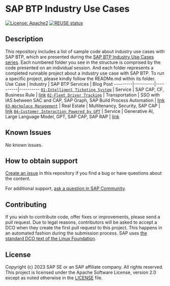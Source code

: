 # SAP BTP Industry Use Cases
[![License: Apache2](https://img.shields.io/badge/License-Apache2-green.svg)](https://opensource.org/licenses/Apache-2.0)
[![REUSE status](https://api.reuse.software/badge/github.com/SAP-samples/btp-industry-use-cases)](https://api.reuse.software/info/github.com/SAP-samples/btp-industry-use-cases)

<!--- Register repository https://api.reuse.software/register, then add REUSE badge:
[![REUSE status](https://api.reuse.software/badge/github.com/SAP-samples/REPO-NAME)](https://api.reuse.software/info/github.com/SAP-samples/REPO-NAME)

2. The .reuse/dep5 file: 
The [Reuse Tool](https://reuse.software/) must be used for your samples project. You can find the .reuse/dep5 in the project initial. Please replace the parts inside the single angle quotation marks < > by the specific information for your repository.

3. The README.md file (this file):
Please edit this file as it is the primary description file for your project. You can find some placeholder titles for sections below.
-->

## Description
This repository includes a list of sample code about industry use cases with SAP BTP, which are presented during the [SAP BTP Industry Use Cases series](https://blogs.sap.com/2023/02/10/deliver-real-life-use-cases-with-sap-btp/). Each numbered folder you see in the structure is comprised by the code presented on an individual session. And each folder represents a completed runnable project about a industry use case with SAP BTP. To run a specific project, please kindly follow the READMe.md within its folder. <br/>
Use Case | Industry | SAP BTP Services | Blog Post
---------|----------|----------|----------
[`01-Intelligent Ticketing System`](01-intelligent-ticket-system) | Service | SAP CAP, CF, Business Rule | [link](https://blogs.sap.com/2023/02/28/deliver-real-life-use-cases-with-sap-btp-intelligent-ticket-system/)
[`02-Fleet Driver Tracking`](02-fleet-driver-tracking) | Transportation | SSO with IAS between SAC and CAP, SAP Graph, SAP Build Process Automation | [link](https://blogs.sap.com/2023/03/30/deliver-real-life-use-cases-with-sap-btp-fleet-driver-tracking-solution/)
[`03-Workplace Management`](03-workplace-management) | Real Estate | Multitenancy, Security, SAP CAP | [link](https://blogs.sap.com/?p=1763035)
[`04-Customer Interaction Powered by GPT`](04-customer-interaction-gpt4) | Service | Generative AI, Large Language Model, GPT, SAP CAP, SAP RAP | [link](https://blogs.sap.com/2023/06/20/exploring-the-potential-of-gpt-in-sap-ecosystem/)

## Known Issues
No known issues.

## How to obtain support
[Create an issue](https://github.com/SAP-samples/<repository-name>/issues) in this repository if you find a bug or have questions about the content.
 
For additional support, [ask a question in SAP Community](https://answers.sap.com/questions/ask.html).

## Contributing
If you wish to contribute code, offer fixes or improvements, please send a pull request. Due to legal reasons, contributors will be asked to accept a DCO when they create the first pull request to this project. This happens in an automated fashion during the submission process. SAP uses [the standard DCO text of the Linux Foundation](https://developercertificate.org/).

## License
Copyright (c) 2023 SAP SE or an SAP affiliate company. All rights reserved. This project is licensed under the Apache Software License, version 2.0 except as noted otherwise in the [LICENSE](LICENSE) file.
